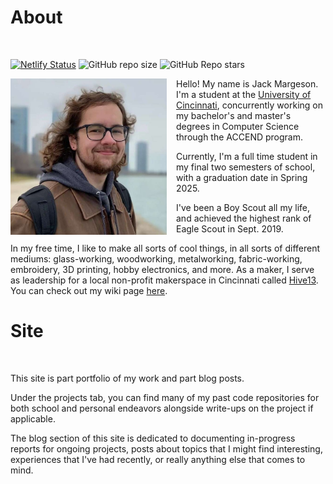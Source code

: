 # About

<br/>

[![Netlify Status](https://api.netlify.com/api/v1/badges/25fab077-8c3f-4b1d-b78a-cfbaf0fb88b5/deploy-status)](https://app.netlify.com/sites/margeson/deploys)
![GitHub repo size](https://img.shields.io/github/repo-size/jack-margeson/marg.es)
![GitHub Repo stars](https://img.shields.io/github/stars/jack-margeson/marg.es)

<img id="imgAbout" src="jack.jpg" alt="Jack Margeson" width="250" style="float:left;padding-right:15px;" onclick="imgAboutClicked()">

Hello! My name is Jack Margeson. I'm a student at the [University of Cincinnati](https://www.uc.edu/), concurrently working on my bachelor's and master's degrees in Computer Science through the ACCEND program.

Currently, I'm a full time student in my final two semesters of school, with a graduation date in Spring 2025.

I've been a Boy Scout all my life, and achieved the highest rank of Eagle Scout in Sept. 2019.

In my free time, I like to make all sorts of cool things, in all sorts of different mediums: glass-working, woodworking, metalworking, fabric-working, embroidery, 3D printing, hobby electronics, and more.
As a maker, I serve as leadership for a local non-profit makerspace in Cincinnati called [Hive13](https://hive13.org/). You can check out my wiki page [here](https://wiki.hive13.org/view/User:Jackmargeson).

# Site

<br/>

This site is part portfolio of my work and part blog posts.

Under the projects tab, you can find many of my past code repositories for both school and personal endeavors alongside write-ups on the project if applicable.

The blog section of this site is dedicated to documenting in-progress reports for ongoing projects, posts about topics that I might find interesting, experiences that I've had recently, or really anything else that comes to mind.

<script>
    var count = 0;

    function imgAboutClicked() {
        count = count + 1;
        if (count >= 3) {
            console.log(document.getElementById("imgAbout"));
            document.getElementById("imgAbout").getAttribute("src") == "jack.jpg" ? 
                document.getElementById("imgAbout").setAttribute("src", "jack_baby.jpg") : 
                document.getElementById("imgAbout").setAttribute("src", "jack.jpg")
            count = 0;
        }
    }
</script>
